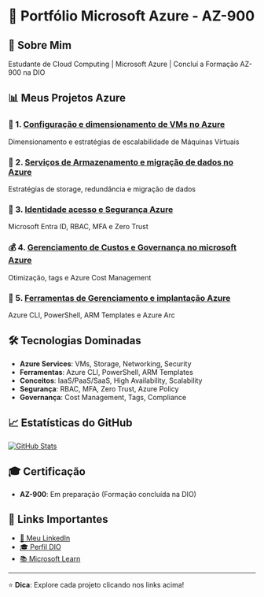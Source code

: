 # 🚀 Portfólio Microsoft Azure - AZ-900

## 👋 Sobre Mim
Estudante de Cloud Computing | Microsoft Azure | Concluí a Formação AZ-900 na DIO

## 📊 Meus Projetos Azure
### 🔧 1. [Configuração e dimensionamento de VMs no Azure](https://github.com/Dani-dba/Configurando-recursos-e-dimensionamento-em-VMs-na-azure)
Dimensionamento e estratégias de escalabilidade de Máquinas Virtuais

### 💾 2. [Serviços de Armazenamento e migração de dados no Azure](https://github.com/Dani-dba/Servicos-de-armazenamento-e-migracao-de-dados-no-azure)
Estratégias de storage, redundância e migração de dados

### 🔐 3. [Identidade acesso e Segurança Azure](https://github.com/Dani-dba/Identidade-Acesso-e-Seguranca-no-Microsoft-Azure)
Microsoft Entra ID, RBAC, MFA e Zero Trust

### 💰 4. [Gerenciamento de Custos e Governança no microsoft Azure](https://github.com/Dani-dba/Gerenciamento-de-Custos-e-Governanca-no-Microsoft-Azure)
Otimização, tags e Azure Cost Management

### 📝 5. [Ferramentas de Gerenciamento e implantação Azure](https://github.com/Dani-dba/Ferramentas-de-Gerenciamento-e-Implantacao-Azure)
Azure CLI, PowerShell, ARM Templates e Azure Arc

## 🛠️ Tecnologias Dominadas
- **Azure Services**: VMs, Storage, Networking, Security
- **Ferramentas**: Azure CLI, PowerShell, ARM Templates
- **Conceitos**: IaaS/PaaS/SaaS, High Availability, Scalability
- **Segurança**: RBAC, MFA, Zero Trust, Azure Policy
- **Governança**: Cost Management, Tags, Compliance

## 📈 Estatísticas do GitHub
[![GitHub Stats](https://github-readme-stats.vercel.app/api?username=Dani-dba&show_icons=true&theme=radical)](https://github-readme-stats.vercel.app/api?username=Dani-dba&show_icons=true&theme=radical)

## 🎓 Certificação
- **AZ-900**: Em preparação (Formação concluída na DIO)

## 🔗 Links Importantes
- [📝 Meu LinkedIn](https://www.linkedin.com/in/danielle-goes/)
- [🎓 Perfil DIO](https://dio.me/users/daniellegoessoares)
- [📚 Microsoft Learn](https://learn.microsoft.com/pt-br/users/me/)

---

⭐ **Dica**: Explore cada projeto clicando nos links acima!
